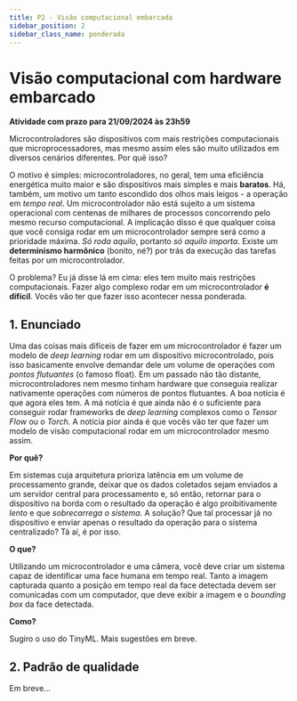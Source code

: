 ```yaml
---
title: P2 - Visão computacional embarcada
sidebar_position: 2
sidebar_class_name: ponderada
---
```


# Visão computacional com hardware embarcado

**Atividade com prazo para 21/09/2024 às 23h59**

Microcontroladores são dispositivos com mais restrições computacionais que
microprocessadores, mas mesmo assim eles são muito utilizados em diversos
cenários diferentes. Por quê isso?

O motivo é simples: microcontroladores, no geral, tem uma eficiência energética
muito maior e são dispositivos mais simples e mais **baratos**. Há, também, um
motivo um tanto escondido dos olhos mais leigos - a operação em *tempo real*.
Um microcontrolador não está sujeito a um sistema operacional com centenas de
milhares de processos concorrendo pelo mesmo recurso computacional. A
implicação disso é que qualquer coisa que você consiga rodar em um
microcontrolador sempre será como a prioridade máxima. *Só roda aquilo*,
portanto *só aquilo importa*. Existe um **determinismo harmônico** (bonito,
né?) por trás da execução das tarefas feitas por um microcontrolador.

O problema? Eu já disse lá em cima: eles tem muito mais restrições
computacionais. Fazer algo complexo rodar em um microcontrolador **é difícil**.
Vocês vão ter que fazer isso acontecer nessa ponderada.

## 1. Enunciado

Uma das coisas mais difíceis de fazer em um microcontrolador é fazer um modelo
de *deep learning* rodar em um dispositivo microcontrolado, pois isso
basicamente envolve demandar dele um volume de operações com *pontos
flutuantes* (o famoso float). Em um passado não tão distante,
microcontroladores nem mesmo tinham hardware que conseguia realizar nativamente
operações com números de pontos flutuantes. A boa notícia é que agora eles tem.
A má notícia é que ainda não é o suficiente para conseguir rodar frameworks de
*deep learning* complexos como o *Tensor Flow* ou o *Torch*. A notícia pior
ainda é que vocês vão ter que fazer um modelo de visão computacional rodar em
um microcontrolador mesmo assim.

**Por quê?**

Em sistemas cuja arquitetura prioriza latência em um volume de processamento
grande, deixar que os dados coletados sejam enviados a um servidor central para
processamento e, só então, retornar para o dispositivo na borda com o resultado
da operação é algo proibitivamente *lento* e que *sobrecarrega o sistema*. A
solução? Que tal processar já no dispositivo e enviar apenas o resultado da
operação para o sistema centralizado? Tá aí, é por isso.

**O que?**

Utilizando um microcontrolador e uma câmera, você deve criar um sistema capaz
de identificar uma face humana em tempo real. Tanto a imagem capturada quanto a
posição em tempo real da face detectada devem ser comunicadas com um
computador, que deve exibir a imagem e o *bounding box* da face detectada.

**Como?**

Sugiro o uso do TinyML. Mais sugestões em breve.

## 2. Padrão de qualidade

Em breve...
